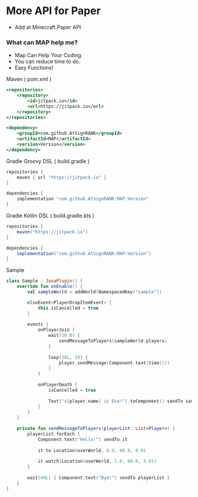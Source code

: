 # More API for Paper
- Add at Minecraft Paper API

### What can MAP help me?
- Map Can Help Your Coding.
- You can reduce time to do.
- Easy Functions!

Maven ( pom.xml )
```xml
<repositories>
    <repository>
        <id>jitpack.io</id>
        <url>https://jitpack.io</url>
    </repository>
</repositories>

<dependency>
    <groupId>com.github.AtSignRANK</groupId>
    <artifactId>MAP</artifactId>
    <version>Version</version>
</dependency>
```

Gradle Groovy DSL ( build.gradle )
```gradle
repositories {
    maven { url "https://jitpack.io" }
}

dependencies {
    implementation "com.github.AtSignRANK:MAP:Version"
}
```

Gradle Kotlin DSL ( build.gradle.kts )
```gradle
repositories {
    maven("https://jitpack.io")
}

dependencies {
    implementation("com.github.AtSignRANK:MAP:Version")
}
```

Sample
```kotlin
class Sample : JavaPlugin() {
    override fun onEnable() {
        val sampleWorld = addWorld(NamespacedKey("sample"))

        elseEvent<PlayerDropItemEvent> {
            this.isCancelled = true
        }
        
        events {
            onPlayerJoin {
                wait(10.0) {
                    sendMessageToPlayers(sampleWorld.players)
                }
                
                loop(20L, 10) {
                    player.sendMessage(Component.text(time()))
                }
            }
            
            onPlayerDeath {
                isCancelled = true
                
                Text("${player.name} is Die!").toComponent() sendTo sampleWorld.players
            }
        }
    }
    
    private fun sendMessageToPlayers(playerList: List<Player>) {
        playerList.forEach { 
            Component.text("Hello!") sendTo it
            
            it to Location(overWorld, 0.0, 60.0, 0.0)
            
            it.watch(Location(overWorld, 1.0, 60.0, 5.0))
        }
        
        wait(40L) { Component.text("Bye!") sendTo playerList }
    }
}
```